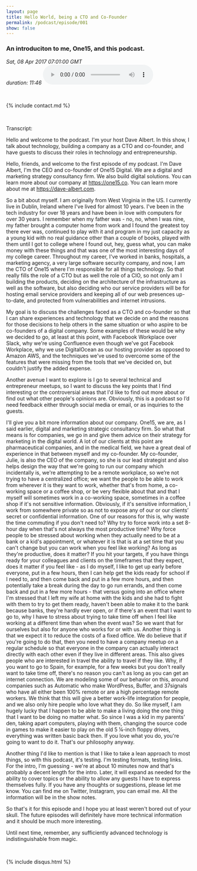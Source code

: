 ```yaml
---
layout: page
title: Hello World, being a CTO and Co-Founder
permalink: /podcast/episode/001
show: false
---
```


<h3>An introduciton to me, One15, and this podcast.</h3>


<div class="podcast-episode">
    <i>Sat, 08 Apr 2017 07:01:00 GMT</i><br />
    <i>duration: 11:46</i>
    <audio src="https://s3-eu-west-1.amazonaws.com/podcast.dave-albert.com/001-Dave-Albert-Show.mp3" controls="controls">
    Your browser does not support the audio element.
    </audio>
</div>

&nbsp;

{% include contact.md %}

&nbsp;

Transcript:


Hello and welcome to the podcast. I'm your host Dave Albert. In this show, I talk about technology, building a company as a CTO and co-founder, and have guests to discuss their roles in technology and entrepreneurship.

Hello, friends, and welcome to the first episode of my podcast. I'm Dave Albert, I'm the CEO and co-founder of One15 Digital. We are a digital and marketing strategy consultancy firm. We also build digital solutions. You can learn more about our company at https://one15.co. You can learn more about me at https://dave-albert.com.

So a bit about myself. I am originally from West Virginia in the US. I currently live in Dublin, Ireland where I've lived for almost 10 years. I've been in the tech industry for over 18 years and have been in love with computers for over 30 years. I remember when my father was - no, no, when I was nine, my father brought a computer home from work and I found the greatest toy there ever was, continued to play with it and program in my just capacity as a young kid with no real guidance other than a couple of books, played with them until I got to college where I found out, hey, guess what, you can make money with these things and that was one of the most interesting days of my college career. Throughout my career, I've worked in banks, hospitals, a marketing agency, a very large software security company, and now, I am the CTO of One15 where I'm responsible for all things technology. So that really fills the role of a CTO but as well the role of a CIO, so not only am I building the products, deciding on the architecture of the infrastructure as well as the software, but also deciding who our service providers will be for hosting email service providers and keeping all of our web presences up-to-date, and protected from vulnerabilities and internet intrusions. 

My goal is to discuss the challenges faced as a CTO and co-founder so that I can share experiences and technology that we decide on and the reasons for those decisions to help others in the same situation or who aspire to be co-founders of a digital company. Some examples of these would be why we decided to go, at least at this point, with Facebook Workplace over Slack, why we're using Confluence even though we've got Facebook Workplace, why we use DigitalOcean as our hosting provider as opposed to Amazon AWS, and the techniques we've used to overcome some of the features that were missing from the tools that we've decided on, but couldn't justify the added expense. 

Another avenue I want to explore is I go to several technical and entrepreneur meetups, so I want to discuss the key points that I find interesting or the controversial areas that I'd like to find out more about or find out what other people's opinions are. Obviously, this is a podcast so I’d need feedback either through social media or email, or as inquiries to the guests. 

I'll give you a bit more information about our company. One15, we are, as I said earlier, digital and marketing strategic consultancy firm. So what that means is for companies, we go in and give them advice on their strategy for marketing in the digital world. A lot of our clients at this point are pharmaceutical companies, and in the medical field, we have a great deal of experience in that between myself and my co-founder. My co-founder, Julie, is also the CEO of the company, so she is our lead strategist and also helps design the way that we're going to run our company which incidentally is, we're attempting to be a remote workplace, so we’re not trying to have a centralized office; we want the people to be able to work from wherever it is they want to work, whether that's from home, a co-working space or a coffee shop, or be very flexible about that and that I myself will sometimes work in a co-working space, sometimes in a coffee shop if it's not sensitive information. Obviously, if it's sensitive information, I work from somewhere private so as not to expose any of our or our clients’ secret or confidential information. One of our reasons for this is, why waste the time commuting if you don't need to? Why try to force work into a set 8-hour day when that's not always the most productive time? Why force people to be stressed about working when they actually need to be at a bank or a kid's appointment, or whatever it is that is at a set time that you can't change but you can work when you feel like working? As long as they're productive, does it matter? If you hit your targets, if you have things ready for your colleagues and clients on the timeframes that they expect, does it matter if you feel like - as I do myself, I like to get up early before everyone, put in a few hours, then I can help get the kids ready for school if I need to, and then come back and put in a few more hours, and then potentially take a break during the day to go run errands, and then come back and put in a few more hours - that versus going into an office where I'm stressed that I left my wife at home with the kids and she had to fight with them to try to get them ready, haven't been able to make it to the bank because banks, they're hardly ever open, or if there's an event that I want to go to, why I have to stress about trying to take time off when I feel like working at a different time than when the event was? So we want that for ourselves but also for anyone who works for or with us. Another thing is that we expect it to reduce the costs of a fixed office. We do believe that if you're going to do that, then you need to have a company meetup on a regular schedule so that everyone in the company can actually interact directly with each other even if they live in different areas. This also gives people who are interested in travel the ability to travel if they like. Why, if you want to go to Spain, for example, for a few weeks but you don't really want to take time off, there's no reason you can't as long as you can get an internet connection. We are modeling some of our behavior on this, around companies such as Automatic who make WordPress, Buffer, and 37signals who have all either been 100% remote or are a high percentage remote workers. We think that this will give a better work-life integration for people, and we also only hire people who love what they do. So like myself, I am hugely lucky that I happen to be able to make a living doing the one thing that I want to be doing no matter what. So since I was a kid in my parents’ den, taking apart computers, playing with them, changing the source code in games to make it easier to play on the old 5 ¼-inch floppy drives, everything was written basic back then. If you love what you do, you're going to want to do it. That's our philosophy anyway. 

Another thing I'd like to mention is that I like to take a lean approach to most things, so with this podcast, it's testing. I'm testing formats, testing links. For the intro, I'm guessing - we're at about 10 minutes now and that's probably a decent length for the intro. Later, it will expand as needed for the ability to cover topics or the ability to allow any guests I have to express themselves fully. If you have any thoughts or suggestions, please let me know. You can find me on Twitter, Instagram, you can email me. All the information will be in the show notes. 

So that's it for this episode and I hope you at least weren't bored out of your skull. The future episodes will definitely have more technical information and it should be much more interesting.

Until next time, remember, any sufficiently advanced technology is indistinguishable from magic.


&nbsp;

<div>
{% include disqus.html %}
</div>
